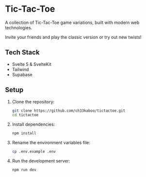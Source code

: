 # Tic-Tac-Toe

A collection of Tic-Tac-Toe game variations, built with modern web technologies.

Invite your friends and play the classic version or try out new twists!

## Tech Stack

- Svelte 5 & SvelteKit
- Tailwind
- Supabase

## Setup

1. Clone the repository:
   ```sh
   git clone https://github.com/ch33kaboo/tictactoe.git
   cd tictactoe
   ```
2. Install dependencies:
   ```sh
   npm install
   ```
3. Rename the environment variables file:
   ```sh
   cp .env.example .env
   ```
4. Run the development server:
   ```sh
   npm run dev
   ```
